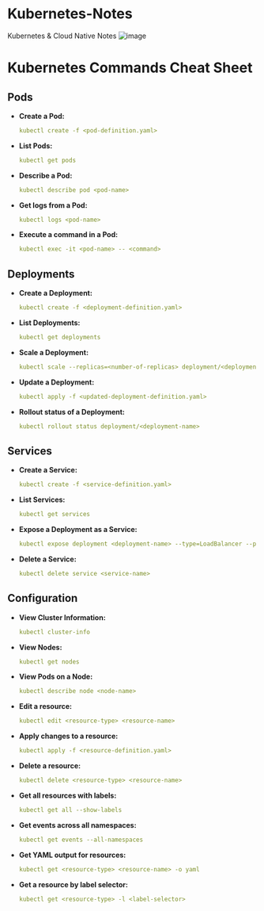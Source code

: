 # Kubernetes-Notes
Kubernetes &amp; Cloud Native Notes
![image](https://github.com/MiguelAngelHorta/Kubernetes-Notes/assets/106134627/5b3efaa3-5d08-4be2-99d7-eeedf28e689e)


# Kubernetes Commands Cheat Sheet

## Pods

- **Create a Pod:**  
  ```yaml
  kubectl create -f <pod-definition.yaml>
  ```

- **List Pods:**  
  ```yaml
  kubectl get pods
  ```

- **Describe a Pod:**  
  ```yaml
  kubectl describe pod <pod-name>
  ```

- **Get logs from a Pod:**  
  ```yaml
  kubectl logs <pod-name>
  ```

- **Execute a command in a Pod:**  
  ```yaml
  kubectl exec -it <pod-name> -- <command>
  ```

## Deployments

- **Create a Deployment:**  
  ```yaml
  kubectl create -f <deployment-definition.yaml>
  ```

- **List Deployments:**  
  ```yaml
  kubectl get deployments
  ```

- **Scale a Deployment:**  
  ```yaml
  kubectl scale --replicas=<number-of-replicas> deployment/<deployment-name>
  ```

- **Update a Deployment:**  
  ```yaml
  kubectl apply -f <updated-deployment-definition.yaml>
  ```

- **Rollout status of a Deployment:**  
  ```yaml
  kubectl rollout status deployment/<deployment-name>
  ```

## Services

- **Create a Service:**  
  ```yaml
  kubectl create -f <service-definition.yaml>
  ```

- **List Services:**  
  ```yaml
  kubectl get services
  ```

- **Expose a Deployment as a Service:**  
  ```yaml
  kubectl expose deployment <deployment-name> --type=LoadBalancer --port=<port> --target-port=<target-port>
  ```

- **Delete a Service:**  
  ```yaml
  kubectl delete service <service-name>
  ```

## Configuration

- **View Cluster Information:**  
  ```yaml
  kubectl cluster-info
  ```

- **View Nodes:**  
  ```yaml
  kubectl get nodes
  ```

- **View Pods on a Node:**  
  ```yaml
  kubectl describe node <node-name>
  ```

- **Edit a resource:**  
  ```yaml
  kubectl edit <resource-type> <resource-name>
  ```

- **Apply changes to a resource:**  
  ```yaml
  kubectl apply -f <resource-definition.yaml>
  ```

- **Delete a resource:**  
  ```yaml
  kubectl delete <resource-type> <resource-name>
  ```

- **Get all resources with labels:**  
  ```yaml
  kubectl get all --show-labels
  ```

- **Get events across all namespaces:**  
  ```yaml
  kubectl get events --all-namespaces
  ```

- **Get YAML output for resources:**  
  ```yaml
  kubectl get <resource-type> <resource-name> -o yaml
  ```

- **Get a resource by label selector:**  
  ```yaml
  kubectl get <resource-type> -l <label-selector>
  ```
